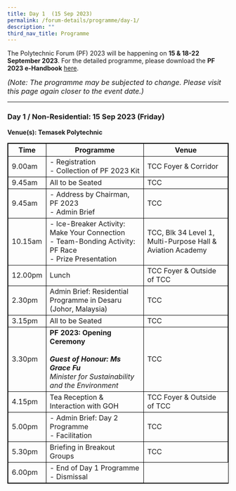 ```yaml
---
title: Day 1  (15 Sep 2023)
permalink: /forum-details/programme/day-1/
description: ""
third_nav_title: Programme
---
```

The Polytechnic Forum (PF) 2023 will be happening on **15 &amp; 18-22 September 2023**. For the detailed programme, please download the **PF 2023 e-Handbook** [here](/files/polytechnic%20forum%202023%20-%20e-handbook.pdf).

<font size="-0.5"><i>(Note: The programme may be subjected to change. Please visit this page again closer to the event date.)</i></font>

<hr>

### **Day 1 / Non-Residential: 15 Sep 2023 (Friday)**
<b>Venue(s): Temasek Polytechnic</b>


<style>
table, th, td {
  border:1px solid black;
}
</style>

<table style="width:100%">
  <tbody><tr>
    <th>Time</th>
    <th>Programme</th>
		   <th>Venue</th>
  </tr>
  <tr>
    <td>9.00am</td>
    <td>- Registration<br>- Collection of PF 2023 Kit</td>
		<td>TCC Foyer &amp; Corridor</td>
  </tr>
  <tr>
    <td>9.45am</td>
    <td>All to be Seated</td>
		<td>TCC</td>
  </tr>
		<tr>
    <td>9.45am</td>
    <td>- Address by Chairman, PF 2023<br>- Admin Brief</td>
			<td>TCC</td>
  </tr>
  <tr>
		<td>10.15am</td>
    <td>- Ice-Breaker Activity: Make Your Connection<br>- Team-Bonding Activity: PF Race<br>- Prize Presentation</td>
		<td>TCC, Blk 34 Level 1, Multi-Purpose Hall &amp; Aviation
Academy
  </td></tr>
		<tr>
			<td>12.00pm</td>
    <td>Lunch</td>
		<td>TCC Foyer &amp; Outside of TCC
  </td></tr>
		<tr>
			<td>2.30pm</td>
    <td>Admin Brief: Residential Programme in Desaru (Johor, Malaysia)</td>
		<td>TCC 
  </td></tr>
		<tr>
			<td>3.15pm</td>
    <td>All to be Seated</td>
		<td>TCC 
  </td></tr>
		<tr>
			<td>3.30pm</td>
			<td><b>PF 2023: Opening Ceremony</b><br><br><b><i>Guest of Honour: Ms Grace Fu</i></b><br><i>Minister for Sustainability and the Environment</i><br></td>
			<td>TCC 
  </td></tr>
		<tr>
			<td>4.15pm</td>
    <td>Tea Reception &amp; Interaction with GOH</td>
				<td>TCC Foyer &amp; Outside of TCC
  </td></tr>
  <tr>
		<td>5.00pm</td>
    <td>- Admin Brief: Day 2 Programme<br>- Facilitation</td>
			<td>TCC 
  </td></tr>
  <tr>
		<td>5.30pm</td>
    <td>Briefing in Breakout Groups</td>
		<td>TCC 
			  </td></tr>
  <tr>
		<td>6.00pm</td>
    <td>- End of Day 1 Programme<br>- Dismissal</td>
</tr></tbody></table>